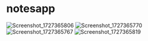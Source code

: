 # notesapp

![Screenshot_1727365806](https://github.com/user-attachments/assets/d35227c8-4e22-4b2f-84ea-2864a82ba37f)
![Screenshot_1727365770](https://github.com/user-attachments/assets/809657c3-b01c-4060-84e1-74a30ff8102e)
![Screenshot_1727365767](https://github.com/user-attachments/assets/10456670-8d21-4593-8e9c-14fe59429cb5)
![Screenshot_1727365819](https://github.com/user-attachments/assets/14960c94-f97d-4e4a-be9e-cdccf3021d9c)
